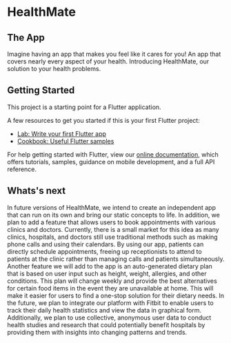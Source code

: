 # HealthMate
## The App

Imagine having an app that makes you feel like it cares for you! An app that covers nearly every aspect of your health. Introducing HealthMate, our solution to your health problems.

## Getting Started

This project is a starting point for a Flutter application.

A few resources to get you started if this is your first Flutter project:

- [Lab: Write your first Flutter app](https://flutter.dev/docs/get-started/codelab)
- [Cookbook: Useful Flutter samples](https://flutter.dev/docs/cookbook)

For help getting started with Flutter, view our
[online documentation](https://flutter.dev/docs), which offers tutorials,
samples, guidance on mobile development, and a full API reference.

## Whats's next

In future versions of HealthMate, we intend to create an independent app that can run on its own and bring our static concepts to life. In addition, we plan to add a feature that allows users to book appointments with various clinics and doctors. Currently, there is a small market for this idea as many clinics, hospitals, and doctors still use traditional methods such as making phone calls and using their calendars. By using our app, patients can directly schedule appointments, freeing up receptionists to attend to patients at the clinic rather than managing calls and patients simultaneously. Another feature we will add to the app is an auto-generated dietary plan that is based on user input such as height, weight, allergies, and other conditions. This plan will change weekly and provide the best alternatives for certain food items in the event they are unavailable at home. This will make it easier for users to find a one-stop solution for their dietary needs. In the future, we plan to integrate our platform with Fitbit to enable users to track their daily health statistics and view the data in graphical form. Additionally, we plan to use collective, anonymous user data to conduct health studies and research that could potentially benefit hospitals by providing them with insights into changing patterns and trends.
